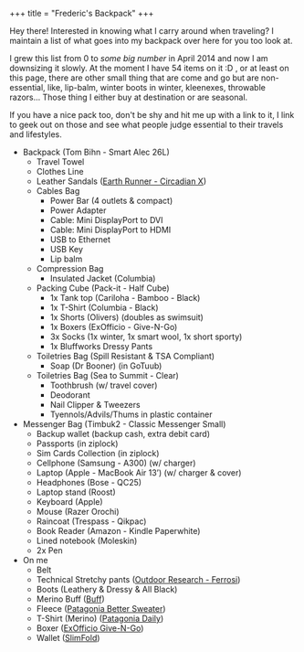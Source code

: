 +++
title = "Frederic's Backpack"
+++

Hey there! Interested in knowing what I carry around when traveling? I
maintain a list of what goes into my backpack over here for you too
look at.

I grew this list from 0 to _some big number_ in April 2014 and now I am
downsizing it slowly. At the moment I have 54 items on it :D , or at
least on this page, there are other small thing that are come and go but
are non-essential, like, lip-balm, winter boots in winter, kleenexes,
throwable razors... Those thing I either buy at destination or are seasonal.

If you have a nice pack too, don't be shy and hit me up
with a link to it, I link to geek out on those and see what people judge
essential to their travels and lifestyles.

- Backpack (Tom Bihn - Smart Alec 26L)
    - Travel Towel
    - Clothes Line
    - Leather Sandals ([Earth Runner - Circadian X](http://www.earthrunners.com/products/circadian-x))
    - Cables Bag
        - Power Bar (4 outlets & compact)
        - Power Adapter
        - Cable: Mini DisplayPort to DVI
        - Cable: Mini DisplayPort to HDMI
        - USB to Ethernet
        - USB Key
        - Lip balm
    - Compression Bag
        - Insulated Jacket (Columbia)
    - Packing Cube (Pack-it - Half Cube)
        - 1x Tank top (Cariloha - Bamboo - Black)
        - 1x T-Shirt (Columbia - Black)
        - 1x Shorts (Olivers) (doubles as swimsuit)
        - 1x Boxers (ExOfficio - Give-N-Go)
        - 3x Socks (1x winter, 1x smart wool, 1x short sporty)
        - 1x Bluffworks Dressy Pants
    - Toiletries Bag (Spill Resistant & TSA Compliant)
        - Soap (Dr Booner) (in GoTuub)
    - Toiletries Bag (Sea to Summit - Clear)
        - Toothbrush (w/ travel cover)
        - Deodorant
        - Nail Clipper & Tweezers
        - Tyennols/Advils/Thums in plastic container
- Messenger Bag (Timbuk2 - Classic Messenger Small)
    - Backup wallet (backup cash, extra debit card)
    - Passports (in ziplock)
    - Sim Cards Collection (in ziplock)
    - Cellphone (Samsung - A300) (w/ charger)
    - Laptop (Apple - MacBook Air 13’) (w/ charger & cover)
    - Headphones (Bose - QC25)
    - Laptop stand (Roost)
    - Keyboard (Apple)
    - Mouse (Razer Orochi)
    - Raincoat (Trespass - Qikpac)
    - Book Reader (Amazon - Kindle Paperwhite)
    - Lined notebook (Moleskin)
    - 2x Pen
- On me
    - Belt
    - Technical Stretchy pants ([Outdoor Research - Ferrosi](http://www.outdoorresearch.ca/ca_en/mens-ferrosi-pants-short-ca.html))
    - Boots (Leathery & Dressy & All Black)
    - Merino Buff ([Buff](http://www.buffwear.com/lifestyle-hats-collection-place-forward-order-here/black-wool-buff))
    - Fleece ([Patagonia Better Sweater](http://www.patagonia.com/ca/product/mens-better-sweater-quarter-zip-fleece?p=25522-0-STH))
    - T-Shirt (Merino) ([Patagonia Daily](http://www.patagonia.com/ca/product/mens-merino-daily-t-shirt?p=36305-0))
    - Boxer ([ExOfficio Give-N-Go](http://www.exofficio.com/products/details/mens-give-n-go-boxer))
    - Wallet ([SlimFold](http://www.slimfoldwallet.com/))
